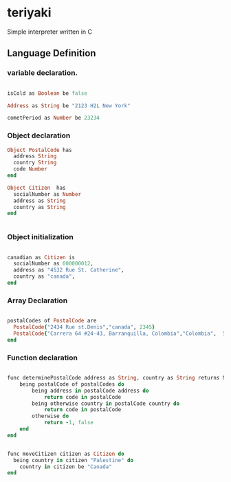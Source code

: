 # teriyaki

Simple interpreter written in C



## Language Definition

### variable declaration.
```ruby

isCold as Boolean be false

Address as String be "2123 H2L New York"

cometPeriod as Number be 23234

```


### Object declaration
```ruby
Object PostalCode has
  address String
  country String
  code Number
end

Object Citizen  has
  socialNumber as Number
  address as String
  country as String
end



```


### Object initialization

```ruby

canadian as Citizen is
  socialNumber as 000000012,
  address as "4532 Rue St. Catherine",
  country as "canada",
end
```

### Array Declaration

```ruby

postalCodes of PostalCode are
  PostalCode{"2434 Rue st.Denis","canada", 2345}
  PostalCode{"Carrera 64 #24-43, Barranquilla, Colombia","Colombia",  5000001}
end
```

### Function declaration

```ruby

func determinePostalCode address as String, country as String returns Number, Boolean do
	being postalCode of postalCodes do
		being address in postalCode address do
			return code in postalCode
		being otherwise country in postalCode country do
			return code in postalCode
		otherwise do
			return -1, false
	end
end


func moveCitizen citizen as Citizen do
  being country in citizen "Palestine" do
    country in citizen be "Canada"
end

```


